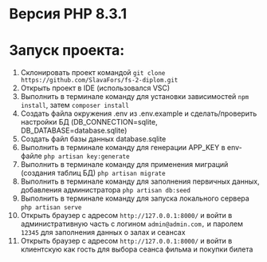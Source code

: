 # Версия PHP 8.3.1

# Запуск проекта:
1. Склонировать проект командой `git clone https://github.com/SlavaFors/fs-2-diplom.git`
2. Открыть проект в IDE (использовался VSC)
3. Выполнить в терминале команду для установки зависимостей `npm install`, затем `composer install`
4. Создать файла окружения .env из .env.example и сделать/проверить настройки БД (DB_CONNECTION=sqlite, DB_DATABASE=database.sqlite) 
5. Cоздать файл базы данных database.sqlite
6. Выполнить в терминале команду для генерации APP_KEY в env-файле `php artisan key:generate`
7. Выполнить в терминале команду для применения миграций (создания таблиц БД) `php artisan migrate` 
8. Выполнить в терминале команду для заполнения первичных данных, добавления администратора `php artisan db:seed`
9. Выполнить в терминале команду для запуска локального сервера `php artisan serve`
10. Открыть браузер с адресом `http://127.0.0.1:8000/` и войти в административную часть с логином `admin@admin.com,` и паролем `12345` для заполнения данных о залах и сеансах
11. Открыть браузер с адресом `http://127.0.0.1:8000/` и войти в клиентскую как гость для выбора сеанса фильма и покупки билета
    
